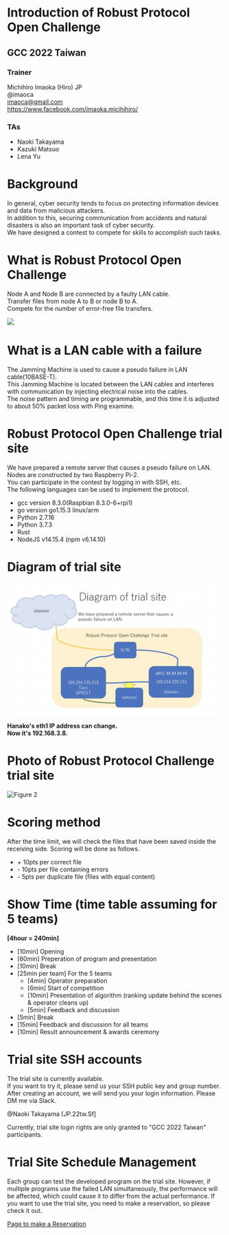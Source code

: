 # Introduction of Robust Protocol Open Challenge

## GCC 2022 Taiwan  

### Trainer

Michihiro Imaoka (Hiro) JP  
@imaoca  
imaoca@gmail.com  
https://www.facebook.com/imaoka.micihihiro/

### TAs

- Naoki Takayama  
- Kazuki Matsuo  
- Lena Yu

# Background

In general, cyber security tends to focus on protecting information devices and data from malicious attackers.  
In addition to this, securing communication from accidents and natural disasters is also an important task of cyber security.  
We have designed a contest to compete for skills to accomplish such tasks.  

# What is Robust Protocol Open Challenge

Node A and Node B are connected by a faulty LAN cable.  
Transfer files from node A to B or node B to A.  
Compete for the number of error-free file transfers.  

![](img/fig1.png) 

# What is a LAN cable with a failure

The Jamming Machine is used to cause a pseudo failure in LAN cable(10BASE-T).  
This Jamming Machine is located between the LAN cables and interferes with communication by injecting electrical noise into the cables.  
The noise pattern and timing are programmable, and this time it is adjusted to about 50% packet loss with Ping examine.  

# Robust Protocol Open Challenge trial site

We have prepared a remote server that causes a pseudo failure on LAN.   
Nodes are constructed by two Raspberry Pi-2.  
You can participate in the contest by logging in with SSH, etc.  
The following languages can be used to implement the protocol.  

- gcc version 8.3.0(Raspbian 8.3.0-6+rpi1)  
- go version go1.15.3 linux/arm  
- Python 2.7.16  
- Python 3.7.3  
- Rust  
- NodeJS v14.15.4 (npm v6.14.10)

# Diagram of trial site

![Figure 4](img/fig4_new.png) 

**Hanako's eth1 IP address can change.  
Now it's 192.168.3.8.**

# Photo of Robust Protocol Challenge trial site

![Figure 2](img/fig2.png)

# Scoring method

After the time limit, we will check the files that have been saved inside the receiving side. Scoring will be done as follows.  
  
- \+ 10pts per correct file  
- \- 10pts per file containing errors  
- \- 5pts per duplicate file (files with equal content)  

# Show Time (time table assuming for 5 teams)

**[4hour = 240min]** 

- [10min] Opening
- [60min] Preperation of program and presentation
- [10min] Break
- [25min per team] For the 5 teams
  - [4min] Operator preparation
  - [6min] Start of competition
  - [10min] Presentation of algorithm (ranking update behind the scenes & operator cleans up)
  - [5min] Feedback and discussion
- [5min] Break
- [15min] Feedback and discussion for all teams
- [10min] Result announcement & awards ceremony

# Trial site SSH accounts

The trial site is currently available.  
If you want to try it, please send us your SSH public key and group number.   
After creating an account, we will send you your login information. Please DM me via Slack.  
  
@Naoki Takayama [JP.22tw.Sf]
 
Currently, trial site login rights are only granted to "GCC 2022 Taiwan" participants.

# Trial Site Schedule Management

Each group can test the developed program on the trial site. 
However, if multiple programs use the failed LAN simultaneously, the performance will be affected, which could cause it to differ from the actual performance.
If you want to use the trial site, you need to make a reservation, so please check it out.  

[Page to make a Reservation](https://calendly.com/rpoc)  
